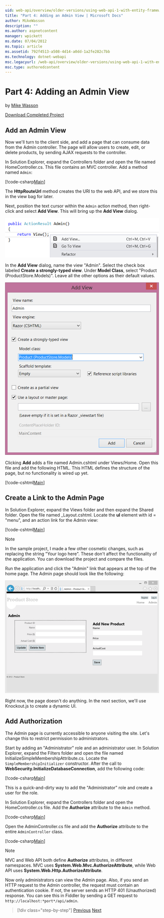 ```yaml
---
uid: web-api/overview/older-versions/using-web-api-1-with-entity-framework-5/using-web-api-with-entity-framework-part-4
title: "Part 4: Adding an Admin View | Microsoft Docs"
author: MikeWasson
description: ""
ms.author: aspnetcontent
manager: wpickett
ms.date: 07/04/2012
ms.topic: article
ms.assetid: 792f4513-a508-4d14-a0dd-1a2fe282c7bb
ms.technology: dotnet-webapi
msc.legacyurl: /web-api/overview/older-versions/using-web-api-1-with-entity-framework-5/using-web-api-with-entity-framework-part-4
msc.type: authoredcontent
---
```

Part 4: Adding an Admin View
====================
by [Mike Wasson](https://github.com/MikeWasson)

[Download Completed Project](http://code.msdn.microsoft.com/ASP-NET-Web-API-with-afa30545)

## Add an Admin View

Now we'll turn to the client side, and add a page that can consume data from the Admin controller. The page will allow users to create, edit, or delete products, by sending AJAX requests to the controller.

In Solution Explorer, expand the Controllers folder and open the file named HomeController.cs. This file contains an MVC controller. Add a method named `Admin`:

[!code-csharp[Main](using-web-api-with-entity-framework-part-4/samples/sample1.cs)]

The **HttpRouteUrl** method creates the URI to the web API, and we store this in the view bag for later.

Next, position the text cursor within the `Admin` action method, then right-click and select **Add View**. This will bring up the **Add View** dialog.

![](using-web-api-with-entity-framework-part-4/_static/image1.png)

In the **Add View** dialog, name the view "Admin". Select the check box labeled **Create a strongly-typed view**. Under **Model Class**, select "Product (ProductStore.Models)". Leave all the other options as their default values.

![](using-web-api-with-entity-framework-part-4/_static/image2.png)

Clicking **Add** adds a file named Admin.cshtml under Views/Home. Open this file and add the following HTML. This HTML defines the structure of the page, but no functionality is wired up yet.

[!code-cshtml[Main](using-web-api-with-entity-framework-part-4/samples/sample2.cshtml)]

## Create a Link to the Admin Page

In Solution Explorer, expand the Views folder and then expand the Shared folder. Open the file named \_Layout.cshtml. Locate the **ul** element with id = "menu", and an action link for the Admin view:

[!code-cshtml[Main](using-web-api-with-entity-framework-part-4/samples/sample3.cshtml)]

> [!NOTE]
> In the sample project, I made a few other cosmetic changes, such as replacing the string "Your logo here". These don't affect the functionality of the application. You can download the project and compare the files.


Run the application and click the "Admin" link that appears at the top of the home page. The Admin page should look like the following:

![](using-web-api-with-entity-framework-part-4/_static/image3.png)

Right now, the page doesn't do anything. In the next section, we'll use Knockout.js to create a dynamic UI.

## Add Authorization

The Admin page is currently accessible to anyone visiting the site. Let's change this to restrict permission to administrators.

Start by adding an "Administrator" role and an administrator user. In Solution Explorer, expand the Filters folder and open the file named InitializeSimpleMembershipAttribute.cs. Locate the `SimpleMembershipInitializer` constructor. After the call to **WebSecurity.InitializeDatabaseConnection**, add the following code:

[!code-csharp[Main](using-web-api-with-entity-framework-part-4/samples/sample4.cs)]

This is a quick-and-dirty way to add the "Administrator" role and create a user for the role.

In Solution Explorer, expand the Controllers folder and open the HomeController.cs file. Add the **Authorize** attribute to the `Admin` method.

[!code-csharp[Main](using-web-api-with-entity-framework-part-4/samples/sample5.cs)]

Open the AdminController.cs file and add the **Authorize** attribute to the entire `AdminController` class.

[!code-csharp[Main](using-web-api-with-entity-framework-part-4/samples/sample6.cs)]

> [!NOTE]
> MVC and Web API both define **Authorize** attributes, in different namespaces. MVC uses **System.Web.Mvc.AuthorizeAttribute**, while Web API uses **System.Web.Http.AuthorizeAttribute**.


Now only administrators can view the Admin page. Also, if you send an HTTP request to the Admin controller, the request must contain an authentication cookie. If not, the server sends an HTTP 401 (Unauthorized) response. You can see this in Fiddler by sending a GET request to `http://localhost:*port*/api/admin`.

> [!div class="step-by-step"]
> [Previous](using-web-api-with-entity-framework-part-3.md)
> [Next](using-web-api-with-entity-framework-part-5.md)
